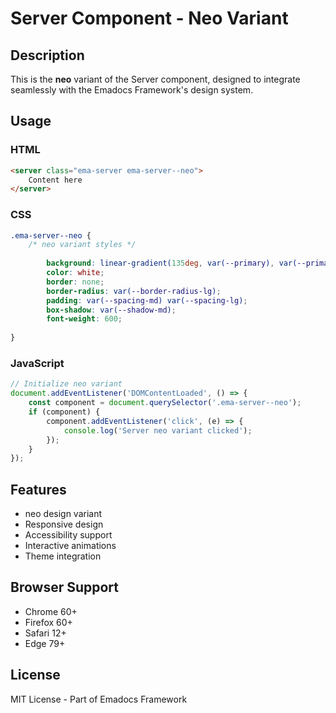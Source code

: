 # Server Component - Neo Variant

## Description
This is the **neo** variant of the Server component, designed to integrate seamlessly with the Emadocs Framework's design system.

## Usage

### HTML
```html
<server class="ema-server ema-server--neo">
    Content here
</server>
```

### CSS
```css
.ema-server--neo {
    /* neo variant styles */
    
        background: linear-gradient(135deg, var(--primary), var(--primary-dark));
        color: white;
        border: none;
        border-radius: var(--border-radius-lg);
        padding: var(--spacing-md) var(--spacing-lg);
        box-shadow: var(--shadow-md);
        font-weight: 600;
    
}
```

### JavaScript
```javascript
// Initialize neo variant
document.addEventListener('DOMContentLoaded', () => {
    const component = document.querySelector('.ema-server--neo');
    if (component) {
        component.addEventListener('click', (e) => {
            console.log('Server neo variant clicked');
        });
    }
});
```

## Features
- neo design variant
- Responsive design
- Accessibility support
- Interactive animations
- Theme integration

## Browser Support
- Chrome 60+
- Firefox 60+
- Safari 12+
- Edge 79+

## License
MIT License - Part of Emadocs Framework

